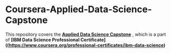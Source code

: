 # Coursera-Applied-Data-Science-Capstone
This repository covers the  __[Applied Data Science Capstone](https://www.coursera.org/learn/applied-data-science-capstone)__ ,
which is a part of __[IBM Data Science Professional Certificate]((https://www.coursera.org/professional-certificates/ibm-data-science)__

